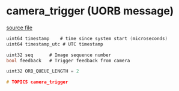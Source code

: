 # camera_trigger (UORB message)



[source file](https://github.com/PX4/PX4-Autopilot/blob/master/msg/camera_trigger.msg)

```c
uint64 timestamp	# time since system start (microseconds)
uint64 timestamp_utc # UTC timestamp

uint32 seq		# Image sequence number
bool feedback	# Trigger feedback from camera

uint32 ORB_QUEUE_LENGTH = 2

# TOPICS camera_trigger
```
